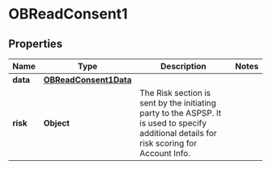 

# OBReadConsent1


## Properties

| Name | Type | Description | Notes |
|------------ | ------------- | ------------- | -------------|
|**data** | [**OBReadConsent1Data**](OBReadConsent1Data.md) |  |  |
|**risk** | **Object** | The Risk section is sent by the initiating party to the ASPSP. It is used to specify additional details for risk scoring for Account Info. |  |



